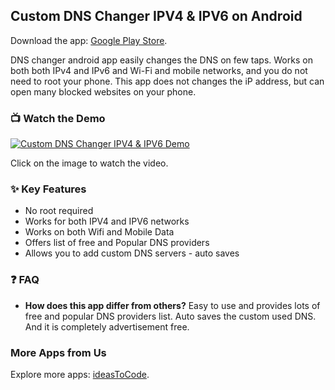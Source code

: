 ## Custom DNS Changer IPV4 & IPV6 on Android

Download the app: [Google Play Store](https://play.google.com/store/apps/details?id=com.ideastocode.customdns).

DNS changer android app easily changes the DNS on few taps. Works on both both IPv4 and IPv6 and Wi-Fi and mobile networks, and you do not need to root your phone. This app does not changes the iP address, but can open many blocked websites on your phone.

### 📺 Watch the Demo
[![Custom DNS Changer IPV4 & IPV6 Demo](https://img.youtube.com/vi/J921wjYN90Y/0.jpg)](https://youtu.be/J921wjYN90Y)

Click on the image to watch the video.

### ✨ Key Features
- No root required
- Works for both IPV4 and IPV6 networks
- Works on both Wifi and Mobile Data
- Offers list of free and Popular DNS providers
- Allows you to add custom DNS servers - auto saves

### ❓ FAQ
- **How does this app differ from others?**
  Easy to use and provides lots of free and popular DNS providers list.  Auto saves the custom used DNS. And it is completely advertisement free.
### More Apps from Us
Explore more apps: [ideasToCode](https://play.google.com/store/apps/developer?id=ideasToCode).
